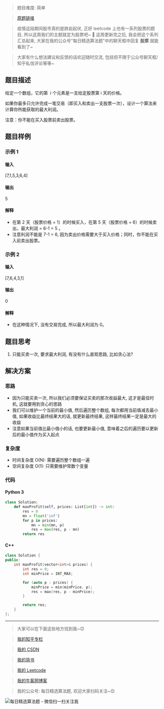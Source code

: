 > 题目难度: 简单

> [原题链接](https://leetcode-cn.com/problems/best-time-to-buy-and-sell-stock/)

> 疫情这段期间股市真的是跌宕起伏, 正好 leetcode 上也有一系列股票的题目, 所以这周我们的主题就定为股票吧~ 🤣 这周更新完之后, 我会把这个系列汇总起来, 大家在我的公众号"每日精选算法题"中的聊天框中回复 **股票** 就能看到了~

> 大家有什么想法建议和反馈的话欢迎随时交流, 包括但不限于公众号聊天框/知乎私信评论等等~

## 题目描述

给定一个数组，它的第  i 个元素是一支给定股票第 i 天的价格。

如果你最多只允许完成一笔交易（即买入和卖出一支股票一次），设计一个算法来计算你所能获取的最大利润。

注意：你不能在买入股票前卖出股票。

## 题目样例

### 示例 1

#### 输入

[7,1,5,3,6,4]

#### 输出

5

#### 解释

- 在第 2 天（股票价格 = 1）的时候买入，在第 5 天（股票价格 = 6）的时候卖出，最大利润 = 6-1 = 5 。
- 注意利润不能是 7-1 = 6, 因为卖出价格需要大于买入价格；同时，你不能在买入前卖出股票。

### 示例 2

#### 输入

[7,6,4,3,1]

#### 输出

0

#### 解释

- 在这种情况下, 没有交易完成, 所以最大利润为 0。

## 题目思考

1. 只能买卖一次, 要求最大利润, 有没有什么直观思路, 比如贪心法?

## 解决方案

### 思路

- 因为只能买卖一次, 所以我们必须要保证买卖的那次收益最大, 这才是最佳时机, 这就要用到贪心的思路
- 我们可以维护一个当前的最小值, 然后遍历整个数组, 每次都用当前值减去最小值, 如果收益比最终结果大的话, 就更新最终结果, 这样最终结果一定是最大的收益
- 注意如果当前值比最小值小的话, 也要更新最小值, 意味着之后的遍历要以更新后的最小值作为买入起点

### 复杂度

- 时间复杂度 O(N): 需要遍历整个数组一遍
- 空间复杂度 O(1): 只需要维护常数个变量

### 代码

#### Python 3

```python
class Solution:
    def maxProfit(self, prices: List[int]) -> int:
        res = 0
        mn = float('inf')
        for p in prices:
            mn = min(mn, p)
            res = max(res, p - mn)
        return res
```

#### C++

```cpp
class Solution {
public:
    int maxProfit(vector<int>& prices) {
        int res = 0;
        int minPrice = INT_MAX;

        for (auto p : prices) {
            minPrice = min(minPrice, p);
            res = max(res, p - minPrice);
        }

        return res;
    }
};
```

---

> 大家可以在下面这些地方找到我~😊

> [我的知乎专栏](https://zhuanlan.zhihu.com/c_1242508721932464128)

> [我的 CSDN](https://me.csdn.net/zjulyx1993)

> [我的简书](https://www.jianshu.com/u/3a17f1fdfd67)

> [我的 Leetcode](https://leetcode-cn.com/u/suibianfahui/)

> [我的牛客网博客](https://blog.nowcoder.net/zjulyx)

> 我的公众号: 每日精选算法题, 欢迎大家扫码关注~😊

![每日精选算法题 - 微信扫一扫关注我](https://mmbiz.qpic.cn/mmbiz_jpg/1KjZicMlYPMgZWmoL4eYcs6UcfmvsetDWME2YJyaCp9oT9z3U573FWENBNhyOByxYI0epew6O37hiaOhdh90QeJg/640?wx_fmt=jpeg&tp=webp&wxfrom=5&wx_lazy=1&wx_co=1)
